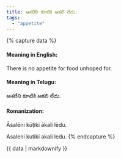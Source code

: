```yaml
---
title: ఆశలేని కూటికి ఆకలి లేదు.
tags:
  - "appetite"
---
```


{% capture data %}
#### Meaning in English:
There is no appetite for food unhoped for.

#### Meaning in Telugu:
ఆశలేని కూటికి ఆకలి లేదు.

#### Romanization:
Āśalēni kūṭiki ākali lēdu.

Asaleni kutiki akali ledu.
{% endcapture %}

{{ data | markdownify }}

